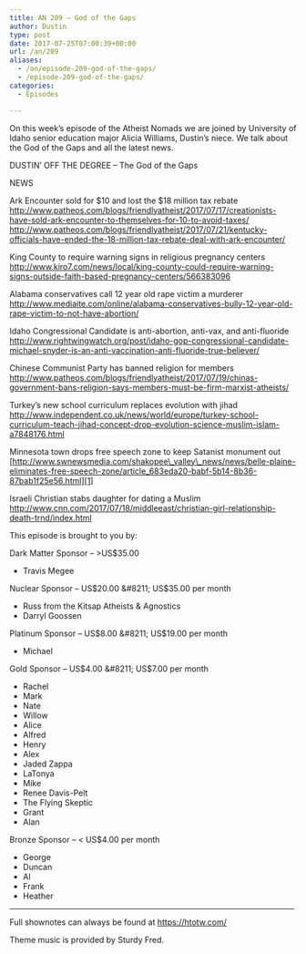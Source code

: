 ```yaml
---
title: AN 209 – God of the Gaps
author: Dustin
type: post
date: 2017-07-25T07:00:39+00:00
url: /an/209
aliases:
  - /an/episode-209-god-of-the-gaps/
  - /episode-209-god-of-the-gaps/
categories:
  - Episodes

---
```

<div id="buzzsprout-player-10552900"></div><script src="https://www.buzzsprout.com/1983601/10552900-episode-209-god-of-the-gaps.js?container_id=buzzsprout-player-10552900&player=small" type="text/javascript" charset="utf-8"></script>

On this week&#8217;s episode of the Atheist Nomads we are joined by University of Idaho senior education major Alicia Williams, Dustin&#8217;s niece. We talk about the God of the Gaps and all the latest news.
<!--more-->
DUSTIN’ OFF THE DEGREE &#8211; The God of the Gaps

NEWS

Ark Encounter sold for $10 and lost the $18 million tax rebate  
<http://www.patheos.com/blogs/friendlyatheist/2017/07/17/creationists-have-sold-ark-encounter-to-themselves-for-10-to-avoid-taxes/>  
<http://www.patheos.com/blogs/friendlyatheist/2017/07/21/kentucky-officials-have-ended-the-18-million-tax-rebate-deal-with-ark-encounter/>

King County to require warning signs in religious pregnancy centers  
 <http://www.kiro7.com/news/local/king-county-could-require-warning-signs-outside-faith-based-pregnancy-centers/566383096>

Alabama conservatives call 12 year old rape victim a murderer  
 <http://www.mediaite.com/online/alabama-conservatives-bully-12-year-old-rape-victim-to-not-have-abortion/>

Idaho Congressional Candidate is anti-abortion, anti-vax, and anti-fluoride  
 <http://www.rightwingwatch.org/post/idaho-gop-congressional-candidate-michael-snyder-is-an-anti-vaccination-anti-fluoride-true-believer/>

Chinese Communist Party has banned religion for members  
 <http://www.patheos.com/blogs/friendlyatheist/2017/07/19/chinas-government-bans-religion-says-members-must-be-firm-marxist-atheists/>

Turkey&#8217;s new school curriculum replaces evolution with jihad  
 <http://www.independent.co.uk/news/world/europe/turkey-school-curriculum-teach-jihad-concept-drop-evolution-science-muslim-islam-a7848176.html>

Minnesota town drops free speech zone to keep Satanist monument out  
 [http://www.swnewsmedia.com/shakopee\_valley\_news/news/belle-plaine-eliminates-free-speech-zone/article_683eda20-babf-5b14-8b36-87bab1f25e56.html][1]

Israeli Christian stabs daughter for dating a Muslim  
 <http://www.cnn.com/2017/07/18/middleeast/christian-girl-relationship-death-trnd/index.html>

This episode is brought to you by:

Dark Matter Sponsor &#8211; >US$35.00  
* Travis Megee  

Nuclear Sponsor &#8211; US$20.00 &#8211; US$35.00 per month  
* Russ from the Kitsap Atheists & Agnostics  
* Darryl Goossen  

Platinum Sponsor &#8211; US$8.00 &#8211; US$19.00 per month  
* Michael  

Gold Sponsor &#8211; US$4.00 &#8211; US$7.00 per month  
* Rachel  
* Mark  
* Nate  
* Willow  
* Alice  
* Alfred  
* Henry  
* Alex  
* Jaded Zappa  
* LaTonya  
* Mike  
* Renee Davis-Pelt  
* The Flying Skeptic  
* Grant  
* Alan  

Bronze Sponsor &#8211; < US$4.00 per month  
* George  
* Duncan  
* Al  
* Frank  
* Heather

<hr width="500" />

Full shownotes can always be found at <https://htotw.com/>  

Theme music is provided by Sturdy Fred.

 [1]: http://www.swnewsmedia.com/shakopee_valley_news/news/belle-plaine-eliminates-free-speech-zone/article_683eda20-babf-5b14-8b36-87bab1f25e56.html